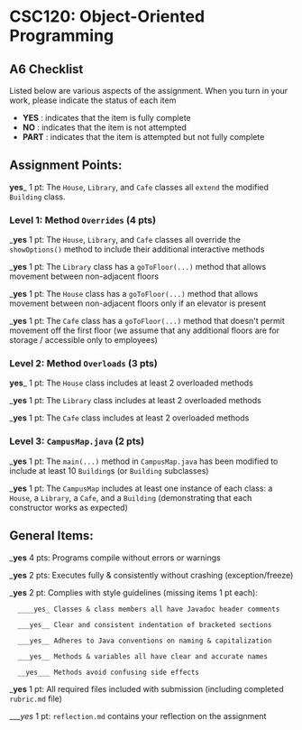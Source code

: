 # CSC120: Object-Oriented Programming
## A6 Checklist

Listed below are various aspects of the assignment.  When you turn in your work, please indicate the status of each item

- **YES** : indicates that the item is fully complete
- **NO** : indicates that the item is not attempted
- **PART** : indicates that the item is attempted but not fully complete


## Assignment Points:

__yes___ 1 pt: The `House`, `Library`, and `Cafe` classes all `extend` the modified `Building` class.

### Level 1: Method `Overrides` (4 pts)

___yes__ 1 pt: The `House`, `Library`, and `Cafe` classes all override the `showOptions()` method to include their additional interactive methods

___yes__ 1 pt: The `Library` class has a `goToFloor(...)` method that allows movement between non-adjacent floors

___yes__ 1 pt: The `House` class has a `goToFloor(...)` method that allows movement between non-adjacent floors only if an elevator is present

___yes__ 1 pt: The `Cafe` class has a `goToFloor(...)` method that doesn't permit movement off the first floor (we assume that any additional floors are for storage / accessible only to employees)

### Level 2: Method `Overloads` (3 pts)

__yes___ 1 pt: The `House` class includes at least 2 overloaded methods

___yes__ 1 pt: The `Library` class includes at least 2 overloaded methods

___yes__ 1 pt: The `Cafe` class includes at least 2 overloaded methods

### Level 3: `CampusMap.java` (2 pts)

___yes__ 1 pt: The `main(...)` method in `CampusMap.java` has been modified to include at least 10 `Building`s (or `Building` subclasses)

___yes__ 1 pt: The `CampusMap` includes at least one instance of each class: a `House`, a `Library`, a `Cafe`, and a `Building` (demonstrating that each constructor works as expected)



## General Items:

___yes__ 4 pts: Programs compile without errors or warnings

___yes__ 2 pts: Executes fully & consistently without crashing (exception/freeze)

___yes__ 2 pt: Complies with style guidelines (missing items 1 pt each):

      ____yes_ Classes & class members all have Javadoc header comments

      ___yes__ Clear and consistent indentation of bracketed sections

      ___yes__ Adheres to Java conventions on naming & capitalization

      ___yes__ Methods & variables all have clear and accurate names

      __yes___ Methods avoid confusing side effects

___yes__ 1 pt: All required files included with submission (including completed `rubric.md` file)

____yes_ 1 pt: `reflection.md` contains your reflection on the assignment
